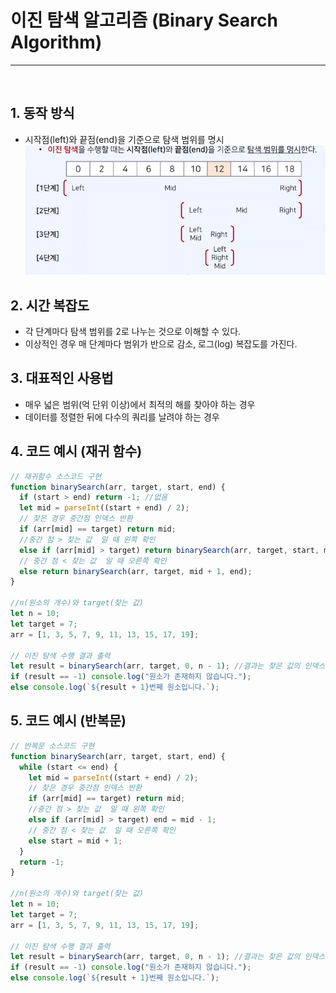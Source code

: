 # 이진 탐색 알고리즘 (Binary Search Algorithm)

---

<br>

## 1. 동작 방식

- 시작점(left)와 끝점(end)을 기준으로 탐색 범위를 명시
  ![Alt text](image.png)

## 2. 시간 복잡도

- 각 단계마다 탐색 범위를 2로 나누는 것으로 이해할 수 있다.
- 이상적인 경우 매 단계마다 범위가 반으로 감소, 로그(log) 복잡도를 가진다.

## 3. 대표적인 사용법

- 매우 넓은 범위(억 단위 이상)에서 최적의 해를 찾아야 하는 경우
- 데이터를 정렬한 뒤에 다수의 쿼리를 날려야 하는 경우

## 4. 코드 예시 (재귀 함수)

```js
// 재귀함수 소스코드 구현
function binarySearch(arr, target, start, end) {
  if (start > end) return -1; //없음
  let mid = parseInt((start + end) / 2);
  // 찾은 경우 중간점 인덱스 반환
  if (arr[mid] == target) return mid;
  //중간 점 > 찾는 값  일 때 왼쪽 확인
  else if (arr[mid] > target) return binarySearch(arr, target, start, mid - 1);
  // 중간 점 < 찾는 값  일 때 오른쪽 확인
  else return binarySearch(arr, target, mid + 1, end);
}

//n(원소의 개수)와 target(찾는 값)
let n = 10;
let target = 7;
arr = [1, 3, 5, 7, 9, 11, 13, 15, 17, 19];

// 이진 탐색 수행 결과 출력
let result = binarySearch(arr, target, 0, n - 1); //결과는 찾은 값의 인덱스
if (result == -1) console.log("원소가 존재하지 않습니다.");
else console.log(`${result + 1}번째 원소입니다.`);
```

## 5. 코드 예시 (반복문)

```js
// 반복문 소스코드 구현
function binarySearch(arr, target, start, end) {
  while (start <= end) {
    let mid = parseInt((start + end) / 2);
    // 찾은 경우 중간점 인덱스 반환
    if (arr[mid] == target) return mid;
    //중간 점 > 찾는 값  일 때 왼쪽 확인
    else if (arr[mid] > target) end = mid - 1;
    // 중간 점 < 찾는 값  일 때 오른쪽 확인
    else start = mid + 1;
  }
  return -1;
}

//n(원소의 개수)와 target(찾는 값)
let n = 10;
let target = 7;
arr = [1, 3, 5, 7, 9, 11, 13, 15, 17, 19];

// 이진 탐색 수행 결과 출력
let result = binarySearch(arr, target, 0, n - 1); //결과는 찾은 값의 인덱스
if (result == -1) console.log("원소가 존재하지 않습니다.");
else console.log(`${result + 1}번째 원소입니다.`);
```
